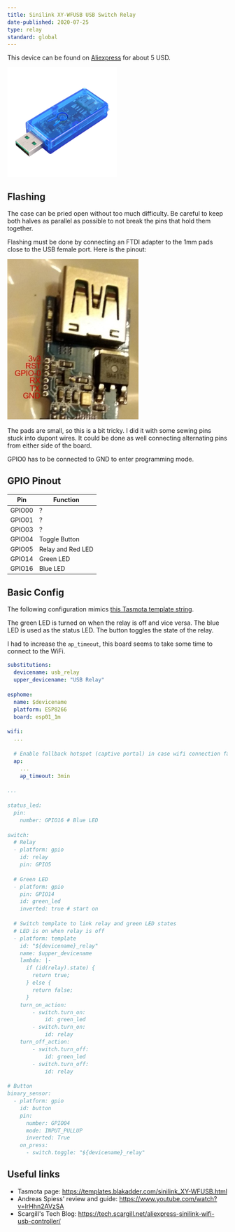```yaml
---
title: Sinilink XY-WFUSB USB Switch Relay
date-published: 2020-07-25
type: relay
standard: global
---
```


This device can be found on [Aliexpress](https://www.aliexpress.com/wholesale?SearchText=Sinilink+XY-WFUSB)
for about 5 USD.

 <img src="Sinilink.png" alt="Product Image" width="250px" />

## Flashing

The case can be pried open without too much difficulty. Be careful to keep both
halves as parallel as possible to not break the pins that hold them together.

Flashing must be done by connecting an FTDI adapter to the 1mm pads close to the
USB female port. Here is the pinout:

![alt text](wfusb_pinout.jpg "Pinout")

The pads are small, so this is a bit tricky. I did it with some sewing pins stuck
into dupont wires. It could be done as well connecting alternating pins from either
side of the board.

GPIO0 has to be connected to GND to enter programming mode.


## GPIO Pinout

| Pin    | Function                    |
| ------ | --------------------------- |
| GPIO00 | ?                           |
| GPIO01 | ?                           |
| GPIO03 | ?                           |
| GPIO04 | Toggle Button               |
| GPIO05 | Relay and Red LED           |
| GPIO14 | Green LED                   |
| GPIO16 | Blue LED                    |


## Basic Config

The following configuration mimics [this Tasmota template string](https://templates.blakadder.com/sinilink_XY-WFUSB.html).

The green LED is turned on when the relay is off and vice versa. The blue LED
is used as the status LED. The button toggles the state of the relay.

I had to increase the `ap_timeout`, this board seems to take some time to connect to the WiFi.

```yaml
substitutions:
  devicename: usb_relay
  upper_devicename: "USB Relay"

esphome:
  name: $devicename
  platform: ESP8266
  board: esp01_1m

wifi:
  ...

  # Enable fallback hotspot (captive portal) in case wifi connection fails
  ap:
    ...
    ap_timeout: 3min

...

status_led:
  pin:
    number: GPIO16 # Blue LED

switch:
  # Relay
  - platform: gpio
    id: relay
    pin: GPIO5

  # Green LED
  - platform: gpio
    pin: GPIO14
    id: green_led
    inverted: true # start on

  # Switch template to link relay and green LED states
  # LED is on when relay is off
  - platform: template
    id: "${devicename}_relay"
    name: $upper_devicename
    lambda: |-
      if (id(relay).state) {
        return true;
      } else {
        return false;
      }
    turn_on_action:
        - switch.turn_on:
            id: green_led
        - switch.turn_on:
            id: relay
    turn_off_action:
        - switch.turn_off:
            id: green_led
        - switch.turn_off:
            id: relay

# Button
binary_sensor:
  - platform: gpio
    id: button
    pin:
      number: GPIO04
      mode: INPUT_PULLUP
      inverted: True
    on_press:
      - switch.toggle: "${devicename}_relay"
```

## Useful links

* Tasmota page: https://templates.blakadder.com/sinilink_XY-WFUSB.html
* Andreas Spiess' review and guide: https://www.youtube.com/watch?v=lrHhn2AVzSA
* Scargill's Tech Blog: https://tech.scargill.net/aliexpress-sinilink-wifi-usb-controller/
